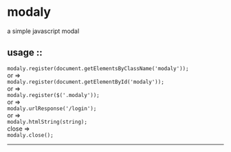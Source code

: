 # modaly
a simple javascript modal

usage ::
-------------------------------------------------------------------------------------

<code>modaly.register(document.getElementsByClassName('modaly'));</code><br/>
or => <br/>
<code>modaly.register(document.getElementById('modaly'));</code><br/>
or => <br/>
<code>modaly.register($('.modaly'));</code><br/>
or => <br/>
<code>modaly.urlResponse('/login');</code><br/>
or => <br/>
<code>modaly.htmlString(string);</code><br/>
close => <br/>
<code>modaly.close();</code>

-------------------------------------------------------------------------------------
